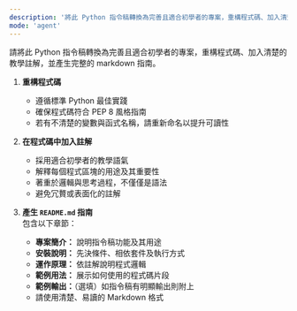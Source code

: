 ```yaml
---
description: '將此 Python 指令稿轉換為完善且適合初學者的專案，重構程式碼、加入清楚的教學註解，並產生完整的 markdown 指南。'
mode: 'agent'
---
```


請將此 Python 指令稿轉換為完善且適合初學者的專案，重構程式碼、加入清楚的教學註解，並產生完整的 markdown 指南。

1. **重構程式碼**  
   - 遵循標準 Python 最佳實踐  
   - 確保程式碼符合 PEP 8 風格指南  
   - 若有不清楚的變數與函式名稱，請重新命名以提升可讀性

1. **在程式碼中加入註解**  
   - 採用適合初學者的教學語氣  
   - 解釋每個程式區塊的用途及其重要性  
   - 著重於邏輯與思考過程，不僅僅是語法  
   - 避免冗贅或表面化的註解

1. **產生 `README.md` 指南**  
   包含以下章節：
   - **專案簡介：** 說明指令稿功能及其用途  
   - **安裝說明：** 先決條件、相依套件及執行方式  
   - **運作原理：** 依註解說明程式邏輯  
   - **範例用法：** 展示如何使用的程式碼片段  
   - **範例輸出：**（選填）如指令稿有明顯輸出則附上  
   - 請使用清楚、易讀的 Markdown 格式
